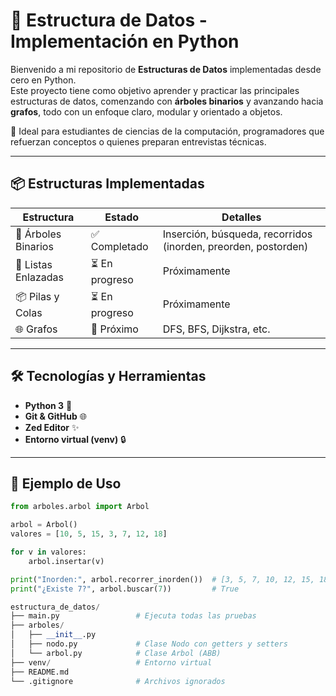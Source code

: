 # 🌳 Estructura de Datos - Implementación en Python

Bienvenido a mi repositorio de **Estructuras de Datos** implementadas desde cero en Python.  
Este proyecto tiene como objetivo aprender y practicar las principales estructuras de datos, comenzando con **árboles binarios** y avanzando hacia **grafos**, todo con un enfoque claro, modular y orientado a objetos.

🎯 Ideal para estudiantes de ciencias de la computación, programadores que refuerzan conceptos o quienes preparan entrevistas técnicas.

---

## 📦 Estructuras Implementadas

| Estructura | Estado | Detalles |
|-----------|--------|---------|
| 🌲 Árboles Binarios | ✅ Completado | Inserción, búsqueda, recorridos (inorden, preorden, postorden) |
| 🔄 Listas Enlazadas | ⏳ En progreso | Próximamente |
| 📦 Pilas y Colas | ⏳ En progreso | Próximamente |
| 🌐 Grafos | 🚧 Próximo | DFS, BFS, Dijkstra, etc. |

---

## 🛠️ Tecnologías y Herramientas

- **Python 3** 🐍
- **Git & GitHub** 🌐
- **Zed Editor** ✨
- **Entorno virtual (venv)** 🔒

---

## 🧪 Ejemplo de Uso

```python
from arboles.arbol import Arbol

arbol = Arbol()
valores = [10, 5, 15, 3, 7, 12, 18]

for v in valores:
    arbol.insertar(v)

print("Inorden:", arbol.recorrer_inorden())  # [3, 5, 7, 10, 12, 15, 18]
print("¿Existe 7?", arbol.buscar(7))         # True

estructura_de_datos/
├── main.py                 # Ejecuta todas las pruebas
├── arboles/
│   ├── __init__.py
│   ├── nodo.py             # Clase Nodo con getters y setters
│   └── arbol.py            # Clase Arbol (ABB)
├── venv/                   # Entorno virtual
├── README.md
└── .gitignore              # Archivos ignorados
